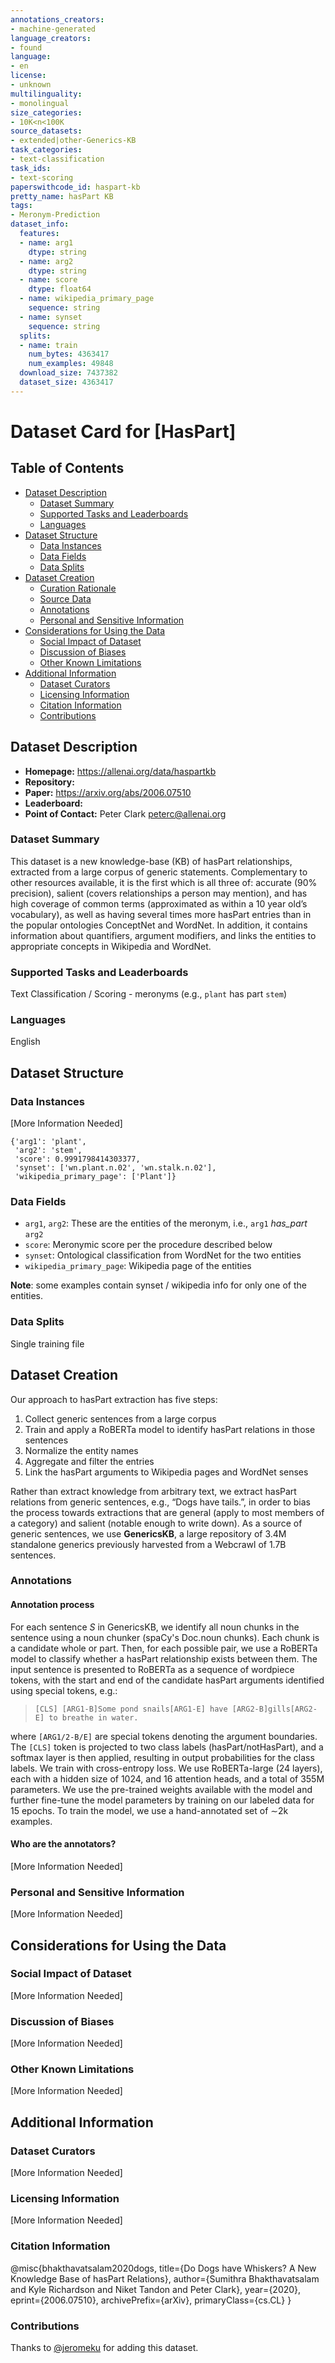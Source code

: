 ```yaml
---
annotations_creators:
- machine-generated
language_creators:
- found
language:
- en
license:
- unknown
multilinguality:
- monolingual
size_categories:
- 10K<n<100K
source_datasets:
- extended|other-Generics-KB
task_categories:
- text-classification
task_ids:
- text-scoring
paperswithcode_id: haspart-kb
pretty_name: hasPart KB
tags:
- Meronym-Prediction
dataset_info:
  features:
  - name: arg1
    dtype: string
  - name: arg2
    dtype: string
  - name: score
    dtype: float64
  - name: wikipedia_primary_page
    sequence: string
  - name: synset
    sequence: string
  splits:
  - name: train
    num_bytes: 4363417
    num_examples: 49848
  download_size: 7437382
  dataset_size: 4363417
---
```


# Dataset Card for [HasPart]

## Table of Contents
- [Dataset Description](#dataset-description)
  - [Dataset Summary](#dataset-summary)
  - [Supported Tasks and Leaderboards](#supported-tasks-and-leaderboards)
  - [Languages](#languages)
- [Dataset Structure](#dataset-structure)
  - [Data Instances](#data-instances)
  - [Data Fields](#data-fields)
  - [Data Splits](#data-splits)
- [Dataset Creation](#dataset-creation)
  - [Curation Rationale](#curation-rationale)
  - [Source Data](#source-data)
  - [Annotations](#annotations)
  - [Personal and Sensitive Information](#personal-and-sensitive-information)
- [Considerations for Using the Data](#considerations-for-using-the-data)
  - [Social Impact of Dataset](#social-impact-of-dataset)
  - [Discussion of Biases](#discussion-of-biases)
  - [Other Known Limitations](#other-known-limitations)
- [Additional Information](#additional-information)
  - [Dataset Curators](#dataset-curators)
  - [Licensing Information](#licensing-information)
  - [Citation Information](#citation-information)
  - [Contributions](#contributions)

## Dataset Description

- **Homepage:** https://allenai.org/data/haspartkb
- **Repository:**
- **Paper:** https://arxiv.org/abs/2006.07510
- **Leaderboard:**
- **Point of Contact:** Peter Clark <peterc@allenai.org>

### Dataset Summary

This dataset is a new knowledge-base (KB) of hasPart relationships, extracted from a large corpus of generic statements. Complementary to other resources available, it is the first which is all three of: accurate (90% precision), salient (covers relationships a person may mention), and has high coverage of common terms (approximated as within a 10 year old’s vocabulary), as well as having several times more hasPart entries than in the popular ontologies ConceptNet and WordNet. In addition, it contains information about quantifiers, argument modifiers, and links the entities to appropriate concepts in Wikipedia and WordNet.

### Supported Tasks and Leaderboards

Text Classification / Scoring - meronyms (e.g., `plant` has part `stem`)

### Languages

English

## Dataset Structure

### Data Instances

[More Information Needed]
```
{'arg1': 'plant',
 'arg2': 'stem',
 'score': 0.9991798414303377,
 'synset': ['wn.plant.n.02', 'wn.stalk.n.02'],
 'wikipedia_primary_page': ['Plant']}

```

### Data Fields

- `arg1`, `arg2`: These are the entities of the meronym, i.e., `arg1` _has\_part_ `arg2`
- `score`: Meronymic score per the procedure described below
- `synset`: Ontological classification from WordNet for the two entities
- `wikipedia_primary_page`: Wikipedia page of the entities

**Note**: some examples contain synset / wikipedia info for only one of the entities.

### Data Splits

Single training file

## Dataset Creation

Our approach to hasPart extraction has five steps:

1. Collect generic sentences from a large corpus
2. Train and apply a RoBERTa model to identify hasPart relations in those sentences
3. Normalize the entity names
4. Aggregate and filter the entries
5. Link the hasPart arguments to Wikipedia pages and WordNet senses

Rather than extract knowledge from arbitrary text, we extract hasPart relations from generic sentences, e.g., “Dogs have tails.”, in order to bias the process towards extractions that are general (apply to most members of a category) and salient (notable enough to write down). As a source of generic sentences, we use **GenericsKB**, a large repository of 3.4M standalone generics previously harvested from a Webcrawl of 1.7B sentences.

### Annotations

#### Annotation process

For each sentence _S_ in GenericsKB, we identify all noun chunks in the sentence using a noun chunker (spaCy's Doc.noun chunks). Each chunk is a candidate whole or part. Then, for each possible pair, we use a RoBERTa model to classify whether a hasPart relationship exists between them. The input sentence is presented to RoBERTa as a sequence of wordpiece tokens, with the start and end of the candidate hasPart arguments identified using special tokens, e.g.:

> `[CLS] [ARG1-B]Some pond snails[ARG1-E] have [ARG2-B]gills[ARG2-E] to
breathe in water.`

where `[ARG1/2-B/E]` are special tokens denoting the argument boundaries. The `[CLS]` token is projected to two class labels (hasPart/notHasPart), and a softmax layer is then applied, resulting in output probabilities for the class labels. We train with cross-entropy loss. We use RoBERTa-large (24 layers), each with a hidden size of 1024, and 16 attention heads, and a total of 355M parameters. We use the pre-trained weights available with the
model and further fine-tune the model parameters by training on our labeled data for 15 epochs. To train the model, we use a hand-annotated set of ∼2k examples.

#### Who are the annotators?

[More Information Needed]

### Personal and Sensitive Information

[More Information Needed]

## Considerations for Using the Data

### Social Impact of Dataset

[More Information Needed]

### Discussion of Biases

[More Information Needed]

### Other Known Limitations

[More Information Needed]

## Additional Information

### Dataset Curators

[More Information Needed]

### Licensing Information

[More Information Needed]

### Citation Information

@misc{bhakthavatsalam2020dogs,
      title={Do Dogs have Whiskers? A New Knowledge Base of hasPart Relations}, 
      author={Sumithra Bhakthavatsalam and Kyle Richardson and Niket Tandon and Peter Clark},
      year={2020},
      eprint={2006.07510},
      archivePrefix={arXiv},
      primaryClass={cs.CL}
}

### Contributions

Thanks to [@jeromeku](https://github.com/jeromeku) for adding this dataset.